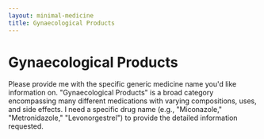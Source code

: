 ```yaml
---
layout: minimal-medicine
title: Gynaecological Products
---
```


# Gynaecological Products
Please provide me with the specific generic medicine name you'd like information on.  "Gynaecological Products" is a broad category encompassing many different medications with varying compositions, uses, and side effects.  I need a specific drug name (e.g., "Miconazole," "Metronidazole," "Levonorgestrel") to provide the detailed information requested.
